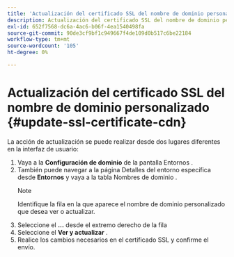 ```yaml
---
title: 'Actualización del certificado SSL del nombre de dominio personalizado '
description: Actualización del certificado SSL del nombre de dominio personalizado
exl-id: 652f7568-dc6a-4ac6-b06f-4ea1540498fa
source-git-commit: 90de3cf9bf1c949667f4de109d0b517c6be22184
workflow-type: tm+mt
source-wordcount: '105'
ht-degree: 0%

---
```


# Actualización del certificado SSL del nombre de dominio personalizado {#update-ssl-certificate-cdn}

La acción de actualización se puede realizar desde dos lugares diferentes en la interfaz de usuario:

1. Vaya a la **Configuración de dominio** de la pantalla Entornos .
1. También puede navegar a la página Detalles del entorno específica desde **Entornos** y vaya a la tabla Nombres de dominio .
   >[!NOTE]
   >Identifique la fila en la que aparece el nombre de dominio personalizado que desea ver o actualizar.
1. Seleccione el **...** desde el extremo derecho de la fila
1. Seleccione el **Ver y actualizar** .
1. Realice los cambios necesarios en el certificado SSL y confirme el envío.
